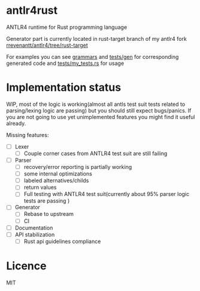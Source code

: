 # antlr4rust
ANTLR4 runtime for Rust programming language 

Generator part is currently located in rust-target branch of my antlr4 fork [rrevenantt/antlr4/tree/rust-target](https://github.com/rrevenantt/antlr4/tree/rust-target)

For examples you can see [grammars](grammars) and [tests/gen](tests/gen) for corresponding generated code 
and [tests/my_tests.rs](tests/my_test.rs) for usage 

# Implementation status

WIP, most of the logic is working(almost all antls test suit tests related to parsing/lexing logic are passing) but you should still expect bugs/panics.
If you are not going to use yet unimplemented features you might find it useful already.

Missing features:
- [ ] Lexer
  - [ ] Couple corner cases from ANTLR4 test suit are still failing
- [ ] Parser
  - [ ] recovery/error reporting is partially working
  - [ ] some internal optimizations
  - [ ] labeled alternatives/childs
  - [ ] return values
  - [ ] Full testing with ANTLR4 test suit(currently about 95% parser logic tests are passing )
- [ ] Generator
  - [ ] Rebase to upstream
  - [ ] CI
- [ ] Documentation
- [ ] API stabilization
  - [ ] Rust api guidelines compliance   

# Licence

MIT 
